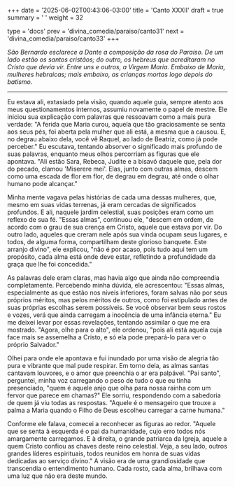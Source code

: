 +++
date = '2025-06-02T00:43:06-03:00'
title = 'Canto XXXII'
draft = true
summary = ' '
weight = 32

type = 'docs'
prev = 'divina_comedia/paraiso/canto31'
next = 'divina_comedia/paraiso/canto33'
+++

_São Bernardo esclarece a Dante a composição da rosa do Paraíso. De um lado estão os santos cristãos; do outro, os hebreus que acreditaram no Cristo que devia vir. Entre uns e outros, a Virgem Maria. Embaixo de Maria, mulheres hebraicas; mais embaixo, as crianças mortas logo depois do batismo._

---

Eu estava ali, extasiado pela visão, quando aquele guia, sempre atento aos meus questionamentos internos, assumiu novamente o papel de mestre. Ele iniciou sua explicação com palavras que ressoavam como a mais pura verdade: "A ferida que Maria curou, aquela que tão graciosamente se senta aos seus pés, foi aberta pela mulher que ali está, a mesma que a causou. E, no degrau abaixo dela, você vê Raquel, ao lado de Beatriz, como já pode perceber." Eu escutava, tentando absorver o significado mais profundo de suas palavras, enquanto meus olhos percorriam as figuras que ele apontava. "Ali estão Sara, Rebeca, Judite e a bisavó daquele que, pela dor do pecado, clamou 'Miserere mei'. Elas, junto com outras almas, descem como uma escada de flor em flor, de degrau em degrau, até onde o olhar humano pode alcançar."

Minha mente vagava pelas histórias de cada uma dessas mulheres, que, mesmo em suas vidas terrenas, já eram cercadas de significados profundos. E ali, naquele jardim celestial, suas posições eram como um reflexo de sua fé. "Essas almas", continuou ele, "descem em ordem, de acordo com o grau de sua crença em Cristo, aquele que estava por vir. Do outro lado, aqueles que creram nele após sua vinda ocupam seus lugares, e todos, de alguma forma, compartilham deste glorioso banquete. Este arranjo divino", ele explicou, "não é por acaso, pois tudo aqui tem um propósito, cada alma está onde deve estar, refletindo a profundidade da graça que lhe foi concedida."

As palavras dele eram claras, mas havia algo que ainda não compreendia completamente. Percebendo minha dúvida, ele acrescentou: "Essas almas, especialmente as que estão nos níveis inferiores, foram salvas não por seus próprios méritos, mas pelos méritos de outros, como foi estipulado antes de suas próprias escolhas serem possíveis. Se você observar bem seus rostos e vozes, verá que ainda carregam a inocência de uma infância eterna." Eu me deixei levar por essas revelações, tentando assimilar o que me era mostrado. "Agora, olhe para o alto", ele ordenou, "pois ali está aquela cuja face mais se assemelha a Cristo, e só ela pode prepará-lo para ver o próprio Salvador."

Olhei para onde ele apontava e fui inundado por uma visão de alegria tão pura e vibrante que mal pude respirar. Em torno dela, as almas santas cantavam louvores, e o amor que preenchia o ar era palpável. "Pai santo", perguntei, minha voz carregando o peso de tudo o que eu tinha presenciado, "quem é aquele anjo que olha para nossa rainha com um fervor que parece em chamas?" Ele sorriu, respondendo com a sabedoria de quem já viu todas as respostas. "Aquele é o mensageiro que trouxe a palma a Maria quando o Filho de Deus escolheu carregar a carne humana."

Conforme ele falava, comecei a reconhecer as figuras ao redor. "Aquele que se senta à esquerda é o pai da humanidade, cujo erro todos nós amargamente carregamos. E à direita, o grande patriarca da Igreja, aquele a quem Cristo confiou as chaves deste reino celestial. Veja, a seu lado, outros grandes líderes espirituais, todos reunidos em honra de suas vidas dedicadas ao serviço divino." A visão era de uma grandiosidade que transcendia o entendimento humano. Cada rosto, cada alma, brilhava com uma luz que não era deste mundo.